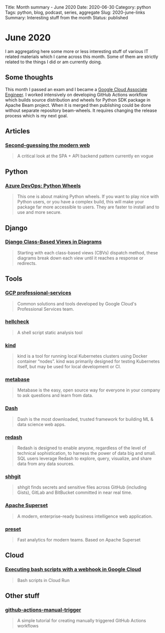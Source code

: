 Title: Month summary - June 2020
Date: 2020-06-30
Category: python
Tags: python, blog, podcast, series, aggregate
Slug: 2020-june-links
Summary: Interesting stuff from the month
Status: published


# June 2020

I am aggregating here some more or less interesting stuff of various IT related materials which I came across this month.
Some of them are strictly related to the things I did or am currently doing.


## Some thoughts

This month I passed an exam and I became a [Google Cloud Associate Engineer](https://www.credential.net/d47b7596-251f-45ac-8a54-4cf6d8c5a286?key=f4eed8bc7e2f25d6b2a9315f31e1a20dd7cd5ecc93caff78eb55feeafcc6be70).
I worked intensively on developing GitHub Actions workflow which builds source distribution and wheels for Python SDK package in Apache Beam project. 
When it is merged then publishing could be done without separate repository beam-wheels. 
It requires changing the release process which is my next goal.


## Articles

### [Second-guessing the modern web](https://macwright.org/2020/05/10/spa-fatigue.html)

> A critical look at the SPA + API backend pattern currently en vogue


## Python

### [Azure DevOps: Python Wheels](https://iscinumpy.gitlab.io/post/azure-devops-python-wheels/)

>  This one is about making Python wheels. If you want to play nice with Python users, or you have a complex build, this will make your package far more accessible to users. They are faster to install and to use and more secure.


## Django

### [Django Class-Based Views in Diagrams](https://www.brennantymrak.com/articles/django-class-based-views-diagrams)

> Starting with each class-based views (CBVs) dispatch method, these diagrams break down each view until it reaches a response or redirects.


## Tools

### [GCP professional-services](https://github.com/GoogleCloudPlatform/professional-services)

> Common solutions and tools developed by Google Cloud's Professional Services team.

### [hellcheck](https://github.com/koalaman/shellcheck)

> A shell script static analysis tool

### [kind](https://kind.sigs.k8s.io/)

> kind is a tool for running local Kubernetes clusters using Docker container “nodes”. kind was primarily designed for testing Kubernetes itself, but may be used for local development or CI.

### [metabase](https://www.metabase.com/)

> Metabase is the easy, open source way for everyone in your company to ask questions and learn from data.

### [Dash](https://plotly.com/dash/)

> Dash is the most downloaded, trusted framework for building ML & data science web apps.

### [redash](https://redash.io/)

> Redash is designed to enable anyone, regardless of the level of technical sophistication, to harness the power of data big and small. SQL users leverage Redash to explore, query, visualize, and share data from any data sources. 

### [shhgit](https://shhgit.darkport.co.uk/)

> shhgit finds secrets and sensitive files across GitHub (including Gists), GitLab and BitBucket committed in near real time.

### [Apache Superset](https://github.com/apache/incubator-superset)

> A modern, enterprise-ready business intelligence web application.

### [preset](https://preset.io/)

> Fast analytics for modern teams. Based on Apache Superset


## Cloud

### [Executing bash scripts with a webhook in Google Cloud](https://medium.com/google-cloud/executing-bash-scripts-with-a-webhook-in-google-cloud-75ea4b173c9)

> Bash scripts in Cloud Run


## Other stuff

### [github-actions-manual-trigger](https://github.com/rgdiascardoso/github-actions-manual-trigger)

> A simple tutorial for creating manually triggered GitHub Actions workflows 
